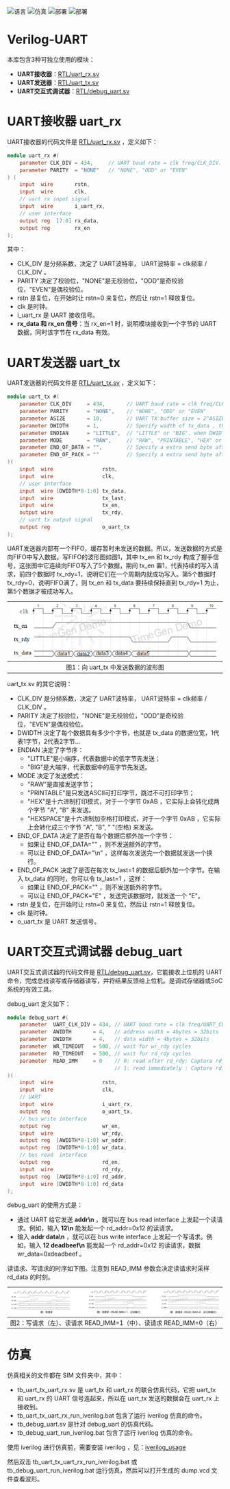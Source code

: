 ![语言](https://img.shields.io/badge/语言-systemverilog_(IEEE1800_2005)-CAD09D.svg) ![仿真](https://img.shields.io/badge/仿真-iverilog-green.svg) ![部署](https://img.shields.io/badge/部署-quartus-blue.svg) ![部署](https://img.shields.io/badge/部署-vivado-FF1010.svg)

Verilog-UART
===========================
本库包含3种可独立使用的模块：

* **UART接收器**：[RTL/uart_rx.sv](./RTL/uart_rx.sv)
* **UART发送器**：[RTL/uart_tx.sv](./RTL/uart_tx.sv)
* **UART交互式调试器**：[RTL/debug_uart.sv](./RTL/debug_uart.sv)



# UART接收器 uart_rx

UART接收器的代码文件是 [RTL/uart_rx.sv](./RTL/uart_rx.sv) ，定义如下：

```verilog
module uart_rx #(
    parameter CLK_DIV = 434,     // UART baud rate = clk freq/CLK_DIV. for example, when clk=50MHz, CLK_DIV=434, then baud=50MHz/434=115200
    parameter PARITY  = "NONE"   // "NONE", "ODD" or "EVEN"
) (
    input  wire       rstn,
    input  wire       clk,
    // uart rx input signal
    input  wire       i_uart_rx,
    // user interface
    output reg  [7:0] rx_data,
    output reg        rx_en
);
```

其中：

- CLK_DIV 是分频系数，决定了 UART波特率， UART波特率 = clk频率 / CLK_DIV 。
- PARITY 决定了校验位，"NONE"是无校验位，"ODD"是奇校验位，"EVEN"是偶校验位。
- rstn 是复位，在开始时让 rstn=0 来复位，然后让 rstn=1 释放复位。
- clk 是时钟。
- i_uart_rx 是 UART 接收信号。
- **rx_data 和 rx_en 信号**：当 rx_en=1 时，说明模块接收到一个字节的 UART 数据，同时该字节在 rx_data 有效。



# UART发送器 uart_tx

UART发送器的代码文件是 [RTL/uart_tx.sv](./RTL/uart_tx.sv) ，定义如下：

```verilog
module uart_tx #(
    parameter CLK_DIV     = 434,       // UART baud rate = clk freq/CLK_DIV. for example, when clk=50MHz, CLK_DIV=434, then baud=50MHz/434=115200
    parameter PARITY      = "NONE",    // "NONE", "ODD" or "EVEN"
    parameter ASIZE       = 10,        // UART TX buffer size = 2^ASIZE bytes, Set it smaller if your FPGA doesn't have enough BRAM
    parameter DWIDTH      = 1,         // Specify width of tx_data , that is, how many bytes can it input per clock cycle
    parameter ENDIAN      = "LITTLE",  // "LITTLE" or "BIG". when DWIDTH>=2, this parameter determines the byte order of tx_data
    parameter MODE        = "RAW",     // "RAW", "PRINTABLE", "HEX" or "HEXSPACE"
    parameter END_OF_DATA = "",        // Specify a extra send byte after each tx_data. when ="", do not send this extra byte
    parameter END_OF_PACK = ""         // Specify a extra send byte after each tx_data with tx_last=1. when ="", do not send this extra byte
)(
    input  wire                rstn,
    input  wire                clk,
    // user interface
    input  wire [DWIDTH*8-1:0] tx_data,
    input  wire                tx_last,
    input  wire                tx_en,
    output wire                tx_rdy,
    // uart tx output signal
    output reg                 o_uart_tx
);
```

UART发送器内部有一个FIFO，缓存暂时未发送的数据。所以，发送数据的方式是向FIFO中写入数据。写FIFO的波形图如图1，其中 tx_en 和 tx_rdy 构成了握手信号，这张图中它连续向FIFO写入了5个数据，期间 tx_en 置1，代表持续的写入请求，前四个数据时 tx_rdy=1，说明它们在一个周期内就成功写入。第5个数据时 tx_rdy=0，说明FIFO满了，则 tx_en 和 tx_data 要持续保持直到 tx_rdy=1 为止，第5个数据才被成功写入。

|     ![](./figures/uart_tx.png)     |
| :--------------------------------: |
| 图1：向 uart_tx 中发送数据的波形图 |

uart_tx.sv 的其它说明：

- CLK_DIV 是分频系数，决定了 UART波特率， UART波特率 = clk频率 / CLK_DIV 。
- PARITY 决定了校验位，"NONE"是无校验位，"ODD"是奇校验位，"EVEN"是偶校验位。
- DWIDTH 决定了每个数据具有多少个字节，也就是 tx_data 的数据位宽，1代表1字节，2代表2字节...
- ENDIAN 决定了字节序：
  - "LITTLE"是小端序，代表数据中的低字节先发送；
  - "BIG"是大端序，代表数据中的高字节先发送。
- MODE 决定了发送模式：
  - "RAW"是直接发送字节；
  - "PRINTABLE"是只发送ASCII可打印字节，跳过不可打印字节；
  - "HEX"是十六进制打印模式，对于一个字节 0xAB ，它实际上会转化成两个字节 "A", "B" 来发送。
  - "HEXSPACE"是十六进制加空格打印模式，对于一个字节 0xAB ，它实际上会转化成三个字节 "A", "B", " "(空格) 来发送。
- END_OF_DATA 决定了是否在每个数据后额外加一个字节：
  - 如果让 END_OF_DATA="" ，则不发送额外的字节。
  - 可以让 END_OF_DATA="\n" ，这样每次发送完一个数据就发送一个换行。
- END_OF_PACK 决定了是否在每次 tx_last=1 的数据后额外加一个字节。在输入 tx_data 的同时，你可以令 tx_last=1 ，这样：
  - 如果让 END_OF_PACK="" ，则不发送额外的字节。
  - 可以让 END_OF_PACK="E" ，发送完该数据时，就发送一个 "E"。
- rstn 是复位，在开始时让 rstn=0 来复位，然后让 rstn=1 释放复位。
- clk 是时钟。
- o_uart_tx 是 UART 发送信号。




# UART交互式调试器 debug_uart

UART交互式调试器的代码文件是 [RTL/debug_uart.sv](./RTL/debug_uart.sv)，它能接收上位机的 UART 命令，完成总线读写或存储器读写，并将结果反馈给上位机。是调试存储器或SoC系统的有效工具。

debug_uart 定义如下：

```verilog
module debug_uart #(
    parameter  UART_CLK_DIV = 434, // UART baud rate = clk freq/UART_CLK_DIV. for example, when clk=50MHz, UART_CLK_DIV=434 , then baud=50MHz/434=115200
    parameter  AWIDTH       = 4,   // address width = 4bytes = 32bits
    parameter  DWIDTH       = 4,   // data width = 4bytes = 32bits
    parameter  WR_TIMEOUT   = 500, // wait for wr_rdy cycles
    parameter  RD_TIMEOUT   = 500, // wait for rd_rdy cycles
    parameter  READ_IMM     = 0    // 0: read after rd_rdy: Capture rd_data in the next clock cycle of rd_rdy=1
                                   // 1: read immediately : Capture rd_data in the clock cycle of rd_rdy=1
)(
    input  wire                rstn,
    input  wire                clk,
    // UART
    input  wire                i_uart_rx,
    output reg                 o_uart_tx,
    // bus write interface
    output reg                 wr_en,
    input  wire                wr_rdy,
    output reg  [AWIDTH*8-1:0] wr_addr,
    output reg  [DWIDTH*8-1:0] wr_data,
    // bus read  interface
    output reg                 rd_en,
    input  wire                rd_rdy,
    output reg  [AWIDTH*8-1:0] rd_addr,
    input  wire [DWIDTH*8-1:0] rd_data
);
```

debug_uart 的使用方式是：

* 通过 UART 给它发送 **addr\n** ，就可以在 bus read interface 上发起一个读请求。例如，输入 **12\n** 能发起一个 rd_addr=0x12 的读请求。
* 输入 **addr data\n** ，就可以在 bus write interface 上发起一个写请求。例如，输入 **12 deadbeef\n** 能发起一个 rd_addr=0x12 的读请求，数据 wr_data=0xdeadbeef 。

读请求、写请求的时序如下图。注意到 READ_IMM 参数会决定读请求时采样 rd_data 的时刻。

|                ![](./figures/debug_uart.png)                 |
| :----------------------------------------------------------: |
| 图2：写请求（左）、读请求 READ_IMM=1（中）、读请求 READ_IMM=0（右） |



# 仿真

仿真相关的文件都在 SIM 文件夹中，其中：

- tb_uart_tx_uart_rx.sv 是 uart_tx 和 uart_rx 的联合仿真代码，它把 uart_tx 和 uart_rx 的 UART 信号连起来，所以在 uart_tx 发送的数据会在 uart_rx 上接收到。
- tb_uart_tx_uart_rx_run_iverilog.bat 包含了运行 iverilog 仿真的命令。
- tb_debug_uart.sv 是针对 debug_uart 的仿真代码。
- tb_debug_uart_run_iverilog.bat 包含了运行 iverilog 仿真的命令。

使用 iverilog 进行仿真前，需要安装 iverilog ，见：[iverilog_usage](https://github.com/WangXuan95/WangXuan95/blob/main/iverilog_usage/iverilog_usage.md)

然后双击 tb_uart_tx_uart_rx_run_iverilog.bat 或 tb_debug_uart_run_iverilog.bat 运行仿真，然后可以打开生成的 dump.vcd 文件查看波形。
